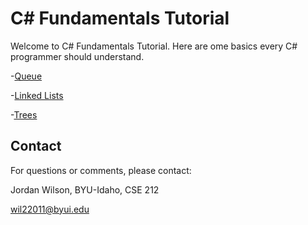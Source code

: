 # C# Fundamentals Tutorial

Welcome to C# Fundamentals Tutorial. Here are ome basics every C# programmer should understand.

-[Queue](1-queue.md)

-[Linked Lists](2-linkedlists.md)

-[Trees](3-tree.md)

## Contact

For questions or comments, please contact:

Jordan Wilson, BYU-Idaho, CSE 212

wil22011@byui.edu